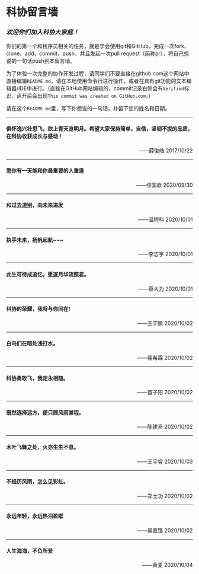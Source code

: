 # 科协留言墙
### *欢迎你们加入科协大家庭！*

你们的第一个和程序员相关的任务，就是学会使用git和GitHub，完成一次fork、clone、add、commit、push，并且发起一次pull request（简称pr），将自己想说的一句话push到本留言墙。

为了体验一次完整的协作开发过程，请同学们不要直接在github.com这个网站中直接编辑`README.md`，请在本地使用命令行进行操作，或者在具有git功能的文本编辑器/IDE中进行。（直接在GitHub网站编辑的，commit记录右侧会有`Verified`标识，点开后会出现`This commit was created on GitHub.com`。）

请在这个`README.md`里，写下你想说的一句话，并留下您的姓名和日期。

----------

#### 俱怀逸兴壮思飞，欲上青天览明月。希望大家保持简单，自信，坚韧不拔的品质，在科协收获成长与感动！

<p align=right>——薛俊皓  2017/10/22</p>

----------

#### 愿你有一天能和你最重要的人重逢

<p align=right>——缪国歌  2020/09/30</p>

---------

#### 和过去道别，向未来进发

<p align=right>——温程科  2020/10/01</p>

---------

####  执手未来，扬帆起航~~~

<p align=right>——李志宇  2020/10/01</p>

----------
#### 此生可待成追忆，愿逐月华流照君。

<p align=right>——蔡大为  2020/10/01</p>

---------
#### 科协的荣耀，我将与你同在!

<p align=right>——王宇鹏  2020/10/02</p>

---------

#### 白鸟们在暗处浅打水。

<p align=right>——裴希霖  2020/10/02</p>

---------

#### 科协勇敢飞，我定永相随。


<p align=right>——苗子阳  2020/10/02</p>

---------

#### 既然选择远方，便只顾风雨兼程。

<p align=right>——陈建熹 2020/10/02</p>

---------

#### 木叶飞舞之处，火亦生生不息。

<p align=right>——王宇睿 2020/10/03</p>

---------

#### 不经历风雨，怎么见彩虹。

<p align=right>——郑士功 2020/10/02</p>

---------

#### 永远年轻，永远热泪盈眶

<p align=right>——吴嘉臻 2020/10/02</p>

---------

#### 人生海海，不负所爱

<p align=right>——黄麦 2020/10/04</p>
